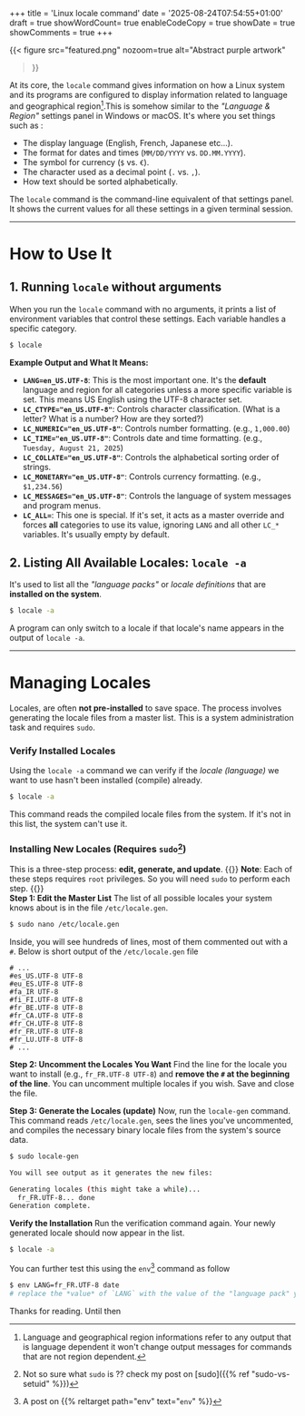 +++
title = 'Linux locale command'
date = '2025-08-24T07:54:55+01:00'
draft = true
showWordCount= true
enableCodeCopy = true
showDate = true
showComments = true
+++

{{< figure
    src="featured.png"
    nozoom=true
    alt="Abstract purple artwork"
>}}

At its core, the `locale` command gives information on how a Linux system and its programs are configured to display information related to language and geographical region[^1].This is somehow similar to the *"Language & Region"* settings panel in Windows or macOS. It's where you set things such as :

*   The display language (English, French, Japanese etc...).
*   The format for dates and times (`MM/DD/YYYY` vs. `DD.MM.YYYY`).
*   The symbol for currency (`$` vs. `€`).
*   The character used as a decimal point (`.` vs. `,`).
*   How text should be sorted alphabetically.

The `locale` command is the command-line equivalent of that settings panel. It shows the current values for all these settings in a given terminal session.

---

# How to Use It

## 1. Running `locale` without arguments

When you run the `locale` command with no arguments, it prints a list of environment variables that control these settings. Each variable handles a specific category.

```bash
$ locale
```

**Example Output and What It Means:**

*   **`LANG=en_US.UTF-8`**: This is the most important one. It's the **default** language and region for all categories unless a more specific variable is set. This means US English using the UTF-8 character set.
*   **`LC_CTYPE="en_US.UTF-8"`**: Controls character classification. (What is a letter? What is a number? How are they sorted?)
*   **`LC_NUMERIC="en_US.UTF-8"`**: Controls number formatting. (e.g., `1,000.00`)
*   **`LC_TIME="en_US.UTF-8"`**: Controls date and time formatting. (e.g., `Tuesday, August 21, 2025`)
*   **`LC_COLLATE="en_US.UTF-8"`**: Controls the alphabetical sorting order of strings.
*   **`LC_MONETARY="en_US.UTF-8"`**: Controls currency formatting. (e.g., `$1,234.56`)
*   **`LC_MESSAGES="en_US.UTF-8"`**: Controls the language of system messages and program menus.
*   **`LC_ALL=`**: This one is special. If it's set, it acts as a master override and forces **all** categories to use its value, ignoring `LANG` and all other `LC_*` variables. It's usually empty by default.

## 2. Listing All Available Locales: `locale -a`

It's used to list all the *"language packs"* or *locale definitions* that are **installed on the system**.

```bash
$ locale -a
```

A program can only switch to a locale if that locale's name appears in the output of `locale -a`.

---

# Managing Locales

Locales, are often **not pre-installed** to save space. The process involves generating the locale files from a master list. This is a system administration task and requires `sudo`.

### Verify Installed Locales

Using the `locale -a` command we can verify if the *locale (language)* we want to use hasn't been installed (compile) already.

```bash
$ locale -a
```
This command reads the compiled locale files from the system. If it's not in this list, the system can't use it.

### Installing New Locales (Requires `sudo`[^2])

This is a three-step process: **edit, generate, and update**.
{{<alert>}}
**Note**: Each of these steps requires `root` privileges. So you will need `sudo` to perform each step.
{{</alert>}}
<br>
**Step 1: Edit the Master List**
The list of all possible locales your system knows about is in the file `/etc/locale.gen`.

```bash
$ sudo nano /etc/locale.gen
```

Inside, you will see hundreds of lines, most of them commented out with a `#`. Below is short output of the `/etc/locale.gen` file

```
# ...
#es_US.UTF-8 UTF-8
#eu_ES.UTF-8 UTF-8
#fa_IR UTF-8
#fi_FI.UTF-8 UTF-8
#fr_BE.UTF-8 UTF-8
#fr_CA.UTF-8 UTF-8
#fr_CH.UTF-8 UTF-8
#fr_FR.UTF-8 UTF-8 
#fr_LU.UTF-8 UTF-8
# ...
```

**Step 2: Uncomment the Locales You Want**
Find the line for the locale you want to install (e.g., `fr_FR.UTF-8 UTF-8`) and **remove the `#` at the beginning of the line**. You can uncomment multiple locales if you wish. Save and close the file.

**Step 3: Generate the Locales (update)**
Now, run the `locale-gen` command. This command reads `/etc/locale.gen`, sees the lines you've uncommented, and compiles the necessary binary locale files from the system's source data.

```bash
$ sudo locale-gen

You will see output as it generates the new files:

Generating locales (this might take a while)...
  fr_FR.UTF-8... done
Generation complete.
```

**Verify the Installation**
Run the verification command again. Your newly generated locale should now appear in the list.
```bash
$ locale -a
```

You can further test this using the `env`[^3] command as follow 
```bash
$ env LANG=fr_FR.UTF-8 date 
# replace the *value* of `LANG` with the value of the "language pack" you just compiled.
```

Thanks for reading. Until then 

[^1]: Language and geographical region informations refer to any output that is language dependent it won't change output messages for commands that are not region dependent.
[^2]: Not so sure what `sudo` is ?? check my post on [sudo]({{% ref "sudo-vs-setuid" %}})
[^3]: A post on {{% reltarget path="env" text="`env`" %}}